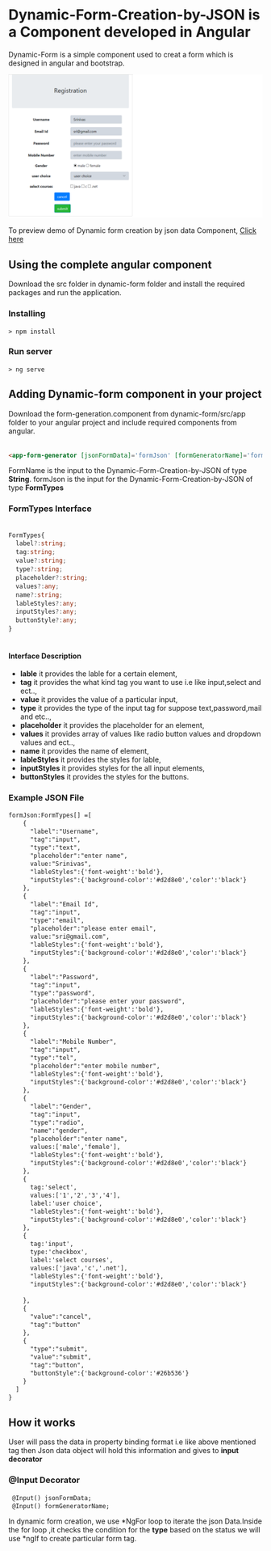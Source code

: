# Dynamic-Form-Creation-by-JSON is a Component developed in Angular
Dynamic-Form is a simple component used to creat a form which is designed in angular and bootstrap.

<p align="center">
    <img  alt="Dynamic-Form-Creation-by-JSON" src="Images/dynamic-form-output1.png" class="img-responsive">
</p>

To preview demo of Dynamic form creation by json data Component, [Click here](https://angular-amzzvc.stackblitz.io/)

## Using the complete angular component

Download the src folder in dynamic-form folder and install the required packages and run the application.

### Installing

```
> npm install
```

### Run server

```
> ng serve
```

## Adding Dynamic-form component in your project
 Download the form-generation.component from dynamic-form/src/app folder to your angular project and include required components from angular.

```html

<app-form-generator [jsonFormData]='formJson' [formGeneratorName]='formName'></app-form-generator>

```
FormName is the input to the Dynamic-Form-Creation-by-JSON of type **String**.
formJson is the input for the Dynamic-Form-Creation-by-JSON of type **FormTypes**

### FormTypes Interface

```typescript

FormTypes{
  label?:string;
  tag:string;
  value?:string;
  type?:string;
  placeholder?:string;
  values?:any;
  name?:string;
  lableStyles?:any;
  inputStyles?:any;
  buttonStyle?:any;
}
  
```

#### Interface Description
- **lable** it provides the lable for a certain element,
- **tag**   it provides the what kind tag you want to use i.e  like input,select and ect..,
- **value**  it provides the value of a particular input,
- **type**  it provides the type of the input tag for suppose text,password,mail and etc..,
- **placeholder** it provides the placeholder for an element,
- **values**  it provides array of values like radio button values and dropdown values and ect..,
- **name**  it provides the name of element,
- **lableStyles** it provides the styles for lable,
- **inputStyles**  it provides styles for the all input elements,
- **buttonStyles** it provides the styles for the buttons.

### Example JSON File
```
formJson:FormTypes[] =[
    {
      "label":"Username",
      "tag":"input",
      "type":"text",
      "placeholder":"enter name",
      value:"Srinivas",
      "lableStyles":{'font-weight':'bold'},
      "inputStyles":{'background-color':'#d2d8e0','color':'black'}
    },
    {
      "label":"Email Id",
      "tag":"input",
      "type":"email",
      "placeholder":"please enter email",
      value:"sri@gmail.com",
      "lableStyles":{'font-weight':'bold'},
      "inputStyles":{'background-color':'#d2d8e0','color':'black'}
    },
    {
      "label":"Password",
      "tag":"input",
      "type":"password",
      "placeholder":"please enter your password",
      "lableStyles":{'font-weight':'bold'},
      "inputStyles":{'background-color':'#d2d8e0','color':'black'}
    },
    {
      "label":"Mobile Number",
      "tag":"input",
      "type":"tel",
      "placeholder":"enter mobile number",
      "lableStyles":{'font-weight':'bold'},
      "inputStyles":{'background-color':'#d2d8e0','color':'black'}
    },
    {
      "label":"Gender",
      "tag":"input",
      "type":"radio",
      "name":"gender",
      "placeholder":"enter name",
      values:['male','female'],
      "lableStyles":{'font-weight':'bold'},
      "inputStyles":{'background-color':'#d2d8e0','color':'black'}
    },
    {
      tag:'select',
      values:['1','2','3','4'],
      label:'user choice',
      "lableStyles":{'font-weight':'bold'},
      "inputStyles":{'background-color':'#d2d8e0','color':'black'}
    },
    {
      tag:'input',
      type:'checkbox',
      label:'select courses',
      values:['java','c','.net'],
      "lableStyles":{'font-weight':'bold'},
      "inputStyles":{'background-color':'#d2d8e0','color':'black'}
              
    },
    {
      "value":"cancel",
      "tag":"button"
    },
    {
      "type":"submit",
      "value":"submit",
      "tag":"button",
      "buttonStyle":{'background-color':'#26b536'}
    }
  ]
}
```

## How it works
  
   User will pass the data in property binding format i.e like above mentioned tag
    then Json data object will hold this information and gives to **input decorator**
    
### @Input Decorator

     @Input() jsonFormData;
     @Input() formGeneratorName;

In dynamic form creation, we use *NgFor loop to iterate the json Data.Inside the for loop ,it checks the condition 
for the **type** based on the status we will use *ngIf to create particular form tag.

